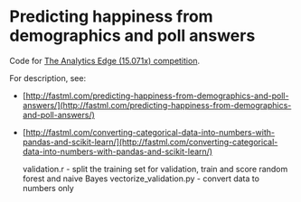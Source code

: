 Predicting happiness from demographics and poll answers
=======================================================

Code for [The Analytics Edge (15.071x) competition](http://www.kaggle.com/c/the-analytics-edge-mit-15-071x). 

For description, see: 

* [http://fastml.com/predicting-happiness-from-demographics-and-poll-answers/](http://fastml.com/predicting-happiness-from-demographics-and-poll-answers/)
* [http://fastml.com/converting-categorical-data-into-numbers-with-pandas-and-scikit-learn/](http://fastml.com/converting-categorical-data-into-numbers-with-pandas-and-scikit-learn/)

	validation.r - split the training set for validation, train and score random forest and naive Bayes
	vectorize_validation.py - convert data to numbers only
	